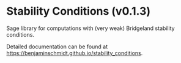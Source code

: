 # Stability Conditions (v0.1.3)

Sage library for computations with (very weak) Bridgeland stability conditions.

Detailed documentation can be found at
https://benjaminschmidt.github.io/stability_conditions.
